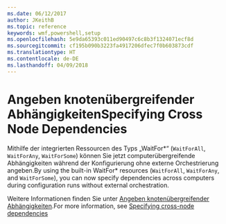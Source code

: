 ```yaml
---
ms.date: 06/12/2017
author: JKeithB
ms.topic: reference
keywords: wmf,powershell,setup
ms.openlocfilehash: 5e9da65393c011ed90497c6c8b3f1324071ecf8d
ms.sourcegitcommit: cf195b090b3223fa4917206dfec7f0b603873cdf
ms.translationtype: HT
ms.contentlocale: de-DE
ms.lasthandoff: 04/09/2018
---
```

# <a name="specifying-cross-node-dependencies"></a><span data-ttu-id="8fd2f-102">Angeben knotenübergreifender Abhängigkeiten</span><span class="sxs-lookup"><span data-stu-id="8fd2f-102">Specifying Cross Node Dependencies</span></span>

<span data-ttu-id="8fd2f-103">Mithilfe der integrierten Ressourcen des Typs „WaitFor\*“ (`WaitForAll`, `WaitForAny`, `WaitForSome`) können Sie jetzt computerübergreifende Abhängigkeiten während der Konfigurierung ohne externe Orchestrierung angeben.</span><span class="sxs-lookup"><span data-stu-id="8fd2f-103">By using the built-in WaitFor\* resources (`WaitForAll`, `WaitForAny`, and `WaitForSome`), you can now specify dependencies across computers during configuration runs without external orchestration.</span></span>

<span data-ttu-id="8fd2f-104">Weitere Informationen finden Sie unter [Angeben knotenübergreifender Abhängigkeiten](https://msdn.microsoft.com/powershell/dsc/crossnodedependencies).</span><span class="sxs-lookup"><span data-stu-id="8fd2f-104">For more information, see [Specifying cross-node dependencies](https://msdn.microsoft.com/powershell/dsc/crossnodedependencies)</span></span>